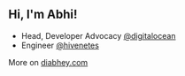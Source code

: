 <h2> Hi, I'm Abhi!</h2>

- Head, Developer Advocacy [@digitalocean](https://www.digitalocean.com/) 
- Engineer [@hivenetes](https://github.com/hivenetes)
  
More on [diabhey.com](https://diabhey.com)
